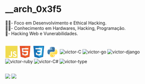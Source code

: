 #   __arch_0x3f5
👩‍💻- Foco em Desenvolvimento e Ethical Hacking.<br>
👨‍🎓- Conhecimento em Hardwares, Hacking, Programação.<br>
📘- Hacking Web e Vunerabilidades. 
<!--estrutura-->
<div style="display: inline_block"><br>
  <img align="center" alt="victor-Js" height="40" width="40" src="https://raw.githubusercontent.com/devicons/devicon/master/icons/javascript/javascript-plain.svg">
  <img align="center" alt="victor-HTML" height="40" width="40" src="https://raw.githubusercontent.com/devicons/devicon/master/icons/html5/html5-original.svg">
  <img align="center" alt="victor-CSS" height="40" width="40" src="https://raw.githubusercontent.com/devicons/devicon/master/icons/css3/css3-original.svg">
  <img align="center" alt="victor-Python" height="40" width="40" src="https://raw.githubusercontent.com/devicons/devicon/master/icons/python/python-original.svg">
  <img align="center" alt="victor-C" height="40" width="40" src="https://icongr.am/devicon/c-original.svg?size=128&color=currentColor">
  <img align="center" alt="victor-go" height="40" width="40" src="https://icongr.am/devicon/go-original.svg?size=128&color=currentColor">
  <img align="center" alt="victor-django" height="60" width="65" src="https://icongr.am/devicon/django-original.svg?size=128&color=currentColor">
  <img align="center" alt="victor-ruby" height="46" width="50" src="https://icongr.am/devicon/ruby-original.svg?size=128&color=currentColor">
  <img align="center" alt="victor-C#" height="40" width="50" src="https://icongr.am/devicon/csharp-original.svg?size=128&color=currentColor">
  <img align="center" alt="victor-type" height="40" width="50" src="https://icongr.am/devicon/typescript-original.svg?size=128&color=currentColor">
  

</div><br>


 <a href="https://www.instagram.com/victorhugo00074/" target="_blank"><img src="https://img.shields.io/badge/-Instagram-%23E4405F?style=for-the-badge&logo=instagram&logoColor=white" target="_blank"></a>
 <a href="https://discord.gg/sixxrip#0001" target="_blank"><img src="https://img.shields.io/badge/Discord-7289DA?style=for-the-badge&logo=discord&logoColor=white" target="_blank"></a> 
 
 
